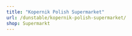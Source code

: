 ```yaml
---
title: "Kopernik Polish Supermarket"
url: /dunstable/kopernik-polish-supermarket/
shop: Supermarkt
---
```

